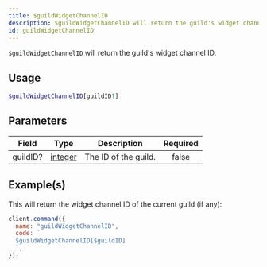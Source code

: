 ```yaml
---
title: $guildWidgetChannelID
description: $guildWidgetChannelID will return the guild's widget channel ID.
id: guildWidgetChannelID
---
```


`$guildWidgetChannelID` will return the guild's widget channel ID.

## Usage

```php
$guildWidgetChannelID[guildID?]
```

## Parameters

| Field    | Type                                                                                                | Description          | Required |
| -------- | --------------------------------------------------------------------------------------------------- | -------------------- | :------: |
| guildID? | [integer](https://developer.mozilla.org/en-US/docs/Web/JavaScript/Reference/Global_Objects/Integer) | The ID of the guild. |  false   |

## Example(s)

This will return the widget channel ID of the current guild (if any):

```javascript
client.command({
  name: "guildWidgetChannelID",
  code: `
  $guildWidgetChannelID[$guildID]
  `,
});
```
